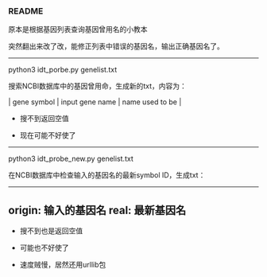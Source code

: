 ### README

原本是根据基因列表查询基因曾用名的小教本

突然翻出来改了改，能修正列表中错误的基因名，输出正确基因名了。

---
python3 idt_porbe.py genelist.txt

搜索NCBI数据库中的基因曾用命，生成新的txt，内容为：

| gene symbol | input gene name | name used to be |

* 搜不到返回空值

* 现在可能不好使了

---

python3 idt_probe_new.py genelist.txt

在NCBI数据库中检查输入的基因名的最新symbol ID，生成txt：

---
origin: 输入的基因名
real: 最新基因名
---

* 搜不到也是返回空值

* 可能也不好使了

* 速度贼慢，居然还用urllib包

